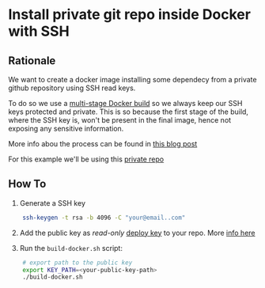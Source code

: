 # Install private git repo inside Docker with SSH

## Rationale

We want to create a docker image installing some dependecy from
a private github repository using SSH read keys.

To do so we use a [multi-stage Docker build](https://docs.docker.com/develop/develop-images/multistage-build/) so we always keep
our SSH keys protected and private.
This is so because the first stage of the build, where the SSH key is, 
won't be present in the final image, hence not exposing any sensitive information.

More info abou the process can be found in [this blog post](https://vsupalov.com/build-docker-image-clone-private-repo-ssh-key/)


For this example we'll be using this [private repo](https://github.com/jmrf/nlu-engine)

## How To
1. Generate a SSH key
```bash
    ssh-keygen -t rsa -b 4096 -C "your@email..com"
```

2. Add the public key as _read-only_ [deploy key](https://github.blog/2015-06-16-read-only-deploy-keys/) to your repo.
More [info here](https://superuser.com/questions/1314064/read-only-access-to-github-repo-via-ssh-key)

3. Run the `build-docker.sh` script:
```bash
    # export path to the public key
    export KEY_PATH=<your-public-key-path>
    ./build-docker.sh
```
